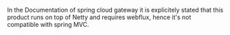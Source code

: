 
In the Documentation of spring cloud gateway it is explicitely stated that this product runs on top of Netty and requires webflux, hence it's not compatible with spring MVC.